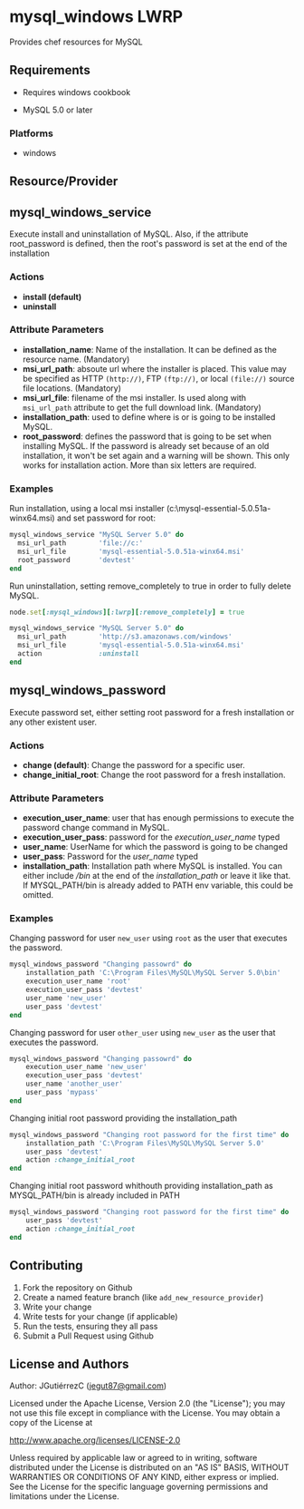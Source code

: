 mysql_windows LWRP
=================
Provides chef resources for MySQL

Requirements
------------

- Requires windows cookbook

- MySQL 5.0 or later


### Platforms
- windows



## Resource/Provider

## mysql\_windows\_service

Execute install and uninstallation of MySQL. Also, if the attribute root_password is defined, then the root's password is set at the end of the installation

### Actions

- **install (default)**
- **uninstall**

### Attribute Parameters
- **installation_name**: Name of the installation. It can be defined as the resource name. (Mandatory)
- **msi\_url\_path**: absoute url where the installer is placed. This value may be specified as HTTP `(http://)`, FTP `(ftp://)`, or local `(file://)` source file locations. (Mandatory)
- **msi\_url\_file**: filename of the msi installer. Is used along with `msi_url_path` attribute to get the full download link. (Mandatory)
- **installation_path**: used to define where is or is going to be installed MySQL. 
- **root_password**: defines the password that is going to be set when installing MySQL. If the password is already set because of an old installation, it won't be set again and a warning will be shown. This only works for installation action. More than six letters are required.

### Examples

Run installation, using a local msi installer (c:\mysql-essential-5.0.51a-winx64.msi) and set password for root:

```ruby
mysql_windows_service "MySQL Server 5.0" do
  msi_url_path        'file://c:'
  msi_url_file        'mysql-essential-5.0.51a-winx64.msi'
  root_password		  'devtest'
end
```

Run uninstallation, setting remove_completely to true in order to fully delete MySQL.

```ruby
node.set[:mysql_windows][:lwrp][:remove_completely] = true

mysql_windows_service "MySQL Server 5.0" do
  msi_url_path        'http://s3.amazonaws.com/windows'
  msi_url_file        'mysql-essential-5.0.51a-winx64.msi'
  action              :uninstall
end

```

## mysql\_windows\_password

Execute password set, either setting root password for a fresh installation or any other existent user.

### Actions

- **change (default)**: Change the password for a specific user. 
- **change_initial\_root**: Change the root password for a fresh installation.

### Attribute Parameters

- **execution\_user\_name**: user that has enough permissions to execute the password change command in MySQL.
- **execution\_user\_pass**: password for the _execution\_user\_name_ typed
- **user_name**: UserName for which the password is going to be changed
- **user_pass**: Password for the _user\_name_ typed
- **installation\_path**: Installation path where MySQL is installed. You can either include _/bin_ at the end of the _installation\_path_ or leave it like that. If MYSQL_PATH/bin is already added to PATH env variable, this could be omitted.

### Examples


Changing password for user `new_user` using `root` as the user that executes the password.

```ruby
mysql_windows_password "Changing passowrd" do
	installation_path 'C:\Program Files\MySQL\MySQL Server 5.0\bin'
	execution_user_name 'root'	
	execution_user_pass 'devtest'
	user_name 'new_user'
	user_pass 'devtest'
end 
```

Changing password for user `other_user` using `new_user` as the user that executes the password.

```ruby
mysql_windows_password "Changing passowrd" do
	execution_user_name 'new_user'	
	execution_user_pass 'devtest'
	user_name 'another_user'
	user_pass 'mypass'
end 
```

Changing initial root password providing the installation_path

```ruby
mysql_windows_password "Changing root password for the first time" do
	installation_path 'C:\Program Files\MySQL\MySQL Server 5.0'
	user_pass 'devtest'
	action :change_initial_root
end
```

Changing initial root password whithouth providing installation_path as MYSQL_PATH/bin is already included in PATH

```ruby
mysql_windows_password "Changing root password for the first time" do
	user_pass 'devtest'
	action :change_initial_root
end
```

Contributing
------------
1. Fork the repository on Github
2. Create a named feature branch (like `add_new_resource_provider`)
3. Write your change
4. Write tests for your change (if applicable)
5. Run the tests, ensuring they all pass
6. Submit a Pull Request using Github

License and Authors
-------------------
Author: JGutiérrezC (<jegut87@gmail.com>)


Licensed under the Apache License, Version 2.0 (the "License");
you may not use this file except in compliance with the License.
You may obtain a copy of the License at

<http://www.apache.org/licenses/LICENSE-2.0>

Unless required by applicable law or agreed to in writing, software
distributed under the License is distributed on an "AS IS" BASIS,
WITHOUT WARRANTIES OR CONDITIONS OF ANY KIND, either express or implied.
See the License for the specific language governing permissions and
limitations under the License.
